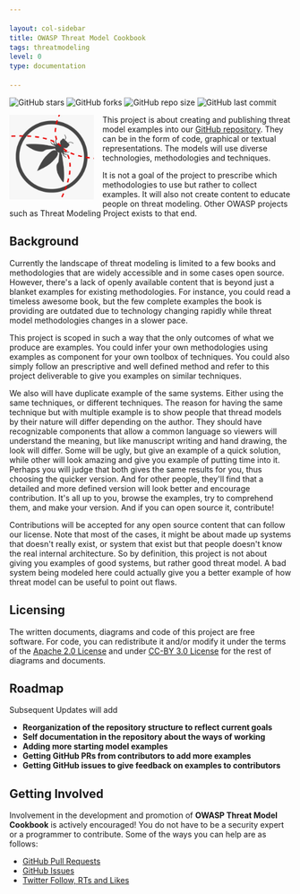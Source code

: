 ```yaml
---

layout: col-sidebar
title: OWASP Threat Model Cookbook
tags: threatmodeling
level: 0
type: documentation

---
```

![GitHub stars](https://img.shields.io/github/stars/OWASP/threat-model-cookbook?style=social)
![GitHub forks](https://img.shields.io/github/forks/OWASP/threat-model-cookbook?style=social)
![GitHub repo size](https://img.shields.io/github/repo-size/OWASP/threat-model-cookbook?logo=github&style=social)
![GitHub last commit](https://img.shields.io/github/last-commit/OWASP/threat-model-cookbook?logo=github&style=social)

<img src="/assets/images/owasp_tmcb_logo.jpg" style="float: left; width: 30%; margin-right: 15px; margin-bottom: 15px;">

This project is about creating and publishing threat model examples into our [GitHub repository](https://github.com/OWASP/threat-model-cookbook). They can be in the form of code, graphical or textual representations. The models will use diverse technologies, methodologies and techniques.

It is not a goal of the project to prescribe which methodologies to use but rather to collect examples. It will also not create content to educate people on threat modeling. Other OWASP projects such as Threat Modeling Project exists to that end.
<br style="clear: left;"/>

## Background
Currently the landscape of threat modeling is limited to a few books and methodologies that are widely accessible and in some cases open source. However, there's a lack of openly available content that is beyond just a blanket examples for existing methodologies. For instance, you could read a timeless awesome book, but the few complete examples the book is providing are outdated due to technology changing rapidly while threat model methodologies changes in a slower pace.

This project is scoped in such a way that the only outcomes of what we produce are examples. You could infer your own methodologies using examples as component for your own toolbox of techniques. You could also simply follow an prescriptive and well defined method and refer to this project deliverable to give you examples on similar techniques.

We also will have duplicate example of the same systems. Either using the same techniques, or different techniques. The reason for having the same technique but with multiple example is to show people that thread models by their nature will differ depending on the author. They should have recognizable components that allow a common language so viewers will understand the meaning, but like manuscript writing and hand drawing, the look will differ. Some will be ugly, but give an example of a quick solution, while other will look amazing and give you example of putting time into it. Perhaps you will judge that both gives the same results for you, thus choosing the quicker version. And for other people, they'll find that a detailed and more defined version will look better and encourage contribution. It's all up to you, browse the examples, try to comprehend them, and make your version. And if you can open source it, contribute!

Contributions will be accepted for any open source content that can follow our license. Note that most of the cases, it might be about made up systems that doesn't really exist, or system that exist but that people doesn't know the real internal architecture. So by definition, this project is not about giving you examples of good systems, but rather good threat model. A bad system being modeled here could actually give you a better example of how threat model can be useful to point out flaws.

## Licensing
The written documents, diagrams and code of this project are free software. For code, you can redistribute it and/or modify it under the terms of the [Apache 2.0 License](https://apache.org/licenses/LICENSE-2.0.html) and under [CC-BY 3.0 License](https://creativecommons.org/licenses/by/3.0/) for the rest of diagrams and documents.

## Roadmap
Subsequent Updates will add
<strong>
* Reorganization of the repository structure to reflect current goals
* Self documentation in the repository about the ways of working
* Adding more starting model examples
* Getting GitHub PRs from contributors to add more examples
* Getting GitHub issues to give feedback on examples to contributors
</strong>

## Getting Involved
Involvement in the development and promotion of <strong>OWASP Threat Model Cookbook</strong> is actively encouraged!
You do not have to be a security expert or a programmer to contribute.
Some of the ways you can help are as follows:
* [GitHub Pull Requests](https://github.com/OWASP/threat-model-cookbook)
* [GitHub Issues](https://github.com/OWASP/threat-model-cookbook/issues)
* [Twitter Follow, RTs and Likes](https://twitter.com/OWASP_tmcb)

